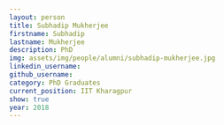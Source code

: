 ```yaml
---
layout: person
title: Subhadip Mukherjee
firstname: Subhadip
lastname: Mukherjee
description: PhD 
img: assets/img/people/alumni/subhadip-mukherjee.jpg
linkedin_username: 
github_username:
category: PhD Graduates
current_position: IIT Kharagpur
show: true
year: 2018
---
```

